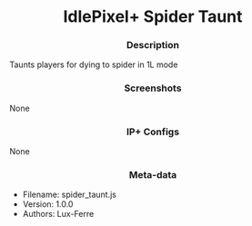 <h1 align="center">IdlePixel+ Spider Taunt</h1>

<h3 align="center"> Description</h3>

Taunts players for dying to spider in 1L mode

<h3 align="center"> Screenshots</h3>

None

<h3 align="center"> IP+ Configs</h3>

None

<h3 align="center"> Meta-data</h3>

 - Filename: spider_taunt.js
 - Version: 1.0.0
 - Authors: Lux-Ferre
